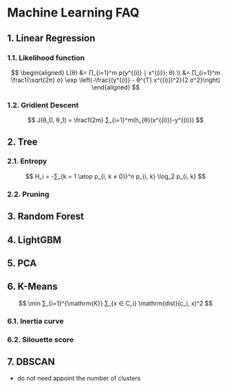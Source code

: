 # Machine Learning FAQ

## 1. Linear Regression

### 1.1. Likelihood function

$$
\begin{aligned}
    L(θ) &= ∏_{i=1}^m p(y^{(i)} ∣ x^{(i)}; θ) \\
    &= ∏_{i=1}^m \frac1{\sqrt{2π} σ} \exp \left(-\frac{(y^{(i)} - θ^{T} x^{(i)})^2}{2 σ^2}\right)
\end{aligned}
$$

### 1.2. Gridient Descent

$$
J(θ_0, θ_1) = \frac1{2m} ∑_{i=1}^m(h_{θ}(x^{(i)})-y^{(i)})
$$

## 2. Tree

### 2.1. Entropy

$$
H_i = -∑_{k = 1 \atop p_{i, k ≠ 0}}^n p_{i, k} \log_2 p_{i, k}
$$

### 2.2. Pruning

## 3. Random Forest

## 4. LightGBM

## 5. PCA

## 6. K-Means

$$
\min ∑_{i=1}^{\mathrm{K}} ∑_{x ∈ C_i} \mathrm{dist}(c_i, x)^2
$$

### 6.1. Inertia curve

### 6.2. Silouette score

## 7. DBSCAN

- do not need appoint the number of clusters
